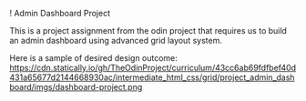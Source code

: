 ! Admin Dashboard Project

This is a project assignment from the odin project that requires us to build an admin dashboard using advanced grid layout system.

Here is a sample of desired design outcome:
https://cdn.statically.io/gh/TheOdinProject/curriculum/43cc6ab69fdfbef40d431a65677d2144668930ac/intermediate_html_css/grid/project_admin_dashboard/imgs/dashboard-project.png
